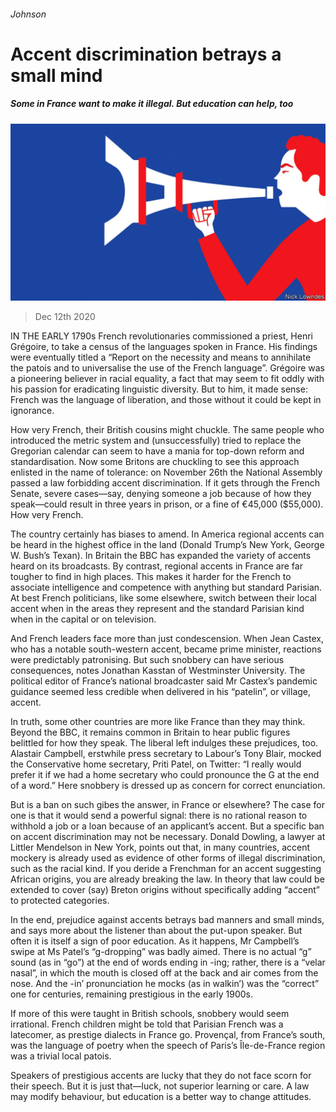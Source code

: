 ###### Johnson

# Accent discrimination betrays a small mind 

##### Some in France want to make it illegal. But education can help, too 

![image](images/20201212_BKD001_0.jpg) 

> Dec 12th 2020 


IN THE EARLY 1790s French revolutionaries commissioned a priest, Henri Grégoire, to take a census of the languages spoken in France. His findings were eventually titled a “Report on the necessity and means to annihilate the patois and to universalise the use of the French language”. Grégoire was a pioneering believer in racial equality, a fact that may seem to fit oddly with his passion for eradicating linguistic diversity. But to him, it made sense: French was the language of liberation, and those without it could be kept in ignorance.


How very French, their British cousins might chuckle. The same people who introduced the metric system and (unsuccessfully) tried to replace the Gregorian calendar can seem to have a mania for top-down reform and standardisation. Now some Britons are chuckling to see this approach enlisted in the name of tolerance: on November 26th the National Assembly passed a law forbidding accent discrimination. If it gets through the French Senate, severe cases—say, denying someone a job because of how they speak—could result in three years in prison, or a fine of €45,000 ($55,000). How very French.



The country certainly has biases to amend. In America regional accents can be heard in the highest office in the land (Donald Trump’s New York, George W. Bush’s Texan). In Britain the BBC has expanded the variety of accents heard on its broadcasts. By contrast, regional accents in France are far tougher to find in high places. This makes it harder for the French to associate intelligence and competence with anything but standard Parisian. At best French politicians, like some elsewhere, switch between their local accent when in the areas they represent and the standard Parisian kind when in the capital or on television.


And French leaders face more than just condescension. When Jean Castex, who has a notable south-western accent, became prime minister, reactions were predictably patronising. But such snobbery can have serious consequences, notes Jonathan Kasstan of Westminster University. The political editor of France’s national broadcaster said Mr Castex’s pandemic guidance seemed less credible when delivered in his “patelin”, or village, accent.


In truth, some other countries are more like France than they may think. Beyond the BBC, it remains common in Britain to hear public figures belittled for how they speak. The liberal left indulges these prejudices, too. Alastair Campbell, erstwhile press secretary to Labour’s Tony Blair, mocked the Conservative home secretary, Priti Patel, on Twitter: “I really would prefer it if we had a home secretary who could pronounce the G at the end of a word.” Here snobbery is dressed up as concern for correct enunciation.


But is a ban on such gibes the answer, in France or elsewhere? The case for one is that it would send a powerful signal: there is no rational reason to withhold a job or a loan because of an applicant’s accent. But a specific ban on accent discrimination may not be necessary. Donald Dowling, a lawyer at Littler Mendelson in New York, points out that, in many countries, accent mockery is already used as evidence of other forms of illegal discrimination, such as the racial kind. If you deride a Frenchman for an accent suggesting African origins, you are already breaking the law. In theory that law could be extended to cover (say) Breton origins without specifically adding “accent” to protected categories.


In the end, prejudice against accents betrays bad manners and small minds, and says more about the listener than about the put-upon speaker. But often it is itself a sign of poor education. As it happens, Mr Campbell’s swipe at Ms Patel’s “g-dropping” was badly aimed. There is no actual “g” sound (as in “go”) at the end of words ending in -ing; rather, there is a “velar nasal”, in which the mouth is closed off at the back and air comes from the nose. And the -in’ pronunciation he mocks (as in walkin’) was the “correct” one for centuries, remaining prestigious in the early 1900s.


If more of this were taught in British schools, snobbery would seem irrational. French children might be told that Parisian French was a latecomer, as prestige dialects in France go. Provençal, from France’s south, was the language of poetry when the speech of Paris’s Île-de-France region was a trivial local patois.


Speakers of prestigious accents are lucky that they do not face scorn for their speech. But it is just that—luck, not superior learning or care. A law may modify behaviour, but education is a better way to change attitudes.

